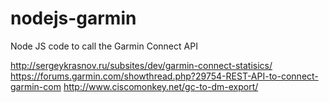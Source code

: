 nodejs-garmin
=============

Node JS code to call the Garmin Connect API

http://sergeykrasnov.ru/subsites/dev/garmin-connect-statisics/
https://forums.garmin.com/showthread.php?29754-REST-API-to-connect-garmin-com
http://www.ciscomonkey.net/gc-to-dm-export/

